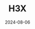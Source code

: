 ---  
layout: startup_page  
title: "H3X"  
id: "h3x.tech"  
permalink: "/h3xh3x.tech08062024/"  
website: "https://www.h3x.tech/"  
funding_round: "Series A"  
funding_amount: "$20M"  
investors: "Infinite Capital, Hanwha Asset Management, Cubit Capital, Industrious Ventures, Origin Ventures, Venn10 Capital, Lockheed Martin Ventures, Metaplanet, Liquid 2 Ventures, TechNexus"  
about: "H3X manufactures high power density electric motors for aerospace, defense, marine, and heavy industry. They design, manufacture, and test their integrated motor drives, offering solutions for electrifying legacy systems and reducing emissions. Their megawatt-class motors significantly enhance electric aircraft performance and unlock new market segments."  
markets: "Aerospace, Defense, Marine, Heavy Industry, Air Transportation, Electric Vehicle, Manufacturing"  
hq: "Louisville, Colorado, United States"  
founded_year: "2020"  
linkedin: "https://www.linkedin.com/company/h3x-technologies"  
twitter: "https://twitter.com/h3x_tech"  
instagram: ""  
facebook: ""  
crunchbase: "https://www.crunchbase.com/organization/h3x-technologies"  
pitchbook: "https://pitchbook.com/profiles/company/459493-57"  

date_display: "06-Aug-2024"  
date: "2024-08-06"

# SEO Optimization  
meta_title: "H3X - Series A Funding ($20M)"  
meta_description: "H3X, H3X manufactures high power density electric motors for aerospace, defense, marine, and heavy industry. They design, manufacture, and test their integ..."  
meta_keywords: "H3X, Aerospace, Defense, Marine, Heavy Industry, Air Transportation, Electric Vehicle, Manufacturing, Series A funding"  
canonical_url: "https://startup.projectstartups.com/h3xh3x.tech08062024/"  
---